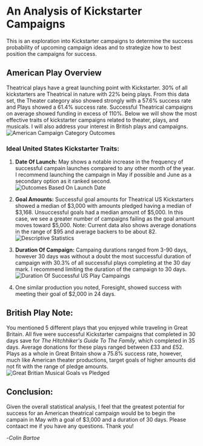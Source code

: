 # An Analysis of Kickstarter Campaigns
This is an exploration into Kickstarter campaigns to determine the success probability of upcoming campaign ideas and to strategize how to best position the campaigns for success.  

## American Play Overview
Theatrical plays have a great launching point with Kickstarter. 30% of all kickstarters are Theatrical in nature with 22% being plays. From this data set, the Theater category also showed strongly with a 57.6% success rate and Plays showed a 61.4% success rate. Successful Theatrical campaigns on average showed funding in excess of 110%. Below we will show the most effective traits of kickstarter campaigns related to theater, plays, and musicals. I will also address your interest in British plays and campaigns. 
![American Campaign Category Outcomes](https://github.com/ghynox/Kickstarter-Analysis/blob/main/Parent%20Category%20Oucomes.png)

### Ideal United States Kickstarter Traits:
1. **Date Of Launch:** May shows a notable increase in the frequency of successful campain launches compared to any other month of the year. I recommend launching the campaign in May if possible and June as a secondary option as it ranked second.
![Outcomes Based On Launch Date](https://github.com/ghynox/Kickstarter-Analysis/blob/main/Outcomes%20Based%20On%20Launch%20Date.png)

2. **Goal Amounts:** Successful goal amounts for Theatrical US Kickstarters showed a median of $3,000 with amounts pledged having a median of $3,168. Unsuccessful goals had a median amount of $5,000. In this case, we see a greater number of campaigns failing as the goal amount moves toward $5,000. Note: Current data also shows average donations in the range of $95 and average backers to be about 82.  
![Descriptive Statistics](https://github.com/ghynox/Kickstarter-Analysis/blob/main/Descriptive%20Statistics%202.png)

3. **Duration Of Campaign:** Campaing durations ranged from 3-90 days, however 30 days was without a doubt the most successful duration of campaign with 30.3% of all successful plays completing at the 30 day mark. I recommend limiting the duration of the campaign to 30 days. 
![Duration Of Successful US Play Campaings](https://github.com/ghynox/Kickstarter-Analysis/blob/main/US%20Successful%20Play%20Campaigns.png)

4. One similar production you noted, Foresight, showed success with meeting their goal of $2,000 in 24 days. 

## British Play Note:
You mentioned 5 different plays that you enjoyed while traveling in Great Britain. All five were successful Kickstarter campaigns that completed in 30 days save for _The Hitchhiker's Guide To The Family_, which completed in 35 days. Average donations for these plays ranged between £33 and £52. Plays as a whole in Great Britain show a 75.8% success rate, however, much like American theater productions, target goals of higher amounts did not fit with the range of pledge amounts. 
![Great Britian Musical Goals vs Pledged](https://github.com/ghynox/Kickstarter-Analysis/blob/main/GB%20Goals%20vs%20Pledged.png)

## Conclusion:
Given the overall statistical analysis, I feel that the greatest potential for success for an American theatrical campaign would be to begin the campain in May with a goal of $3,000 and a duration of 30 days. Please contaact me if you have any questions. Thank you!

-_Colin Bartoe_
